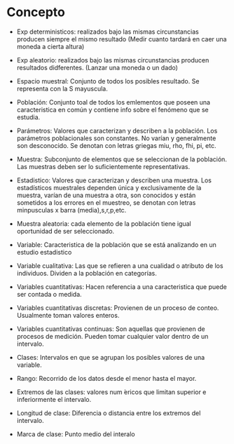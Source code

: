 # Concepto

- Exp deterministicos: realizados bajo las mismas circunstancias producen siempre el mismo resultado (Medir cuanto tardará en caer una moneda a cierta altura)

- Exp aleatorio: realizados bajo las mismas circunstancias producen resultados didferentes. (Lanzar una moneda o un dado)

- Espacio muestral: Conjunto de todos los posibles resultado. Se representa con la S mayuscula.

- Población: Conjunto toal de todos los emlementos que poseen una caracteristica en común y contiene info sobre el fenómeno que se estudia.

- Parámetros: Valores que caracterizan y describen a la población. Los parámetros poblacionales son constantes. No varían y generalmente son desconocido. Se denotan con letras griegas miu, rho, fhi, pi, etc.

- Muestra: Subconjunto de elementos que se seleccionan de la población. Las muestras deben ser lo suficientemente representativas.

- Estadistico: Valores que caracterizan y describen una muestra. Los estadísticos muestrales dependen única y exclusivamente de la muestra, varían de una muestra a otra, son conocidos y están sometidos a los errores en el muestreo, se denotan con letras minpusculas x barra (media),s,r,p,etc.

- Muestra aleatoria: cada elemento de la población tiene igual oportunidad de ser seleccionado.

- Variable: Caracteristica de la población que se está analizando en un estudio estadistico

- Variable cualitativa: Las que se refieren a una cualidad o atributo de los individuos. Dividen a la población en categorías.

- Variables cuantitativas: Hacen referencia a una caracteristica que puede ser contada o medida.

- Variables cuantitativas discretas: Provienen de un proceso de conteo. Usualmente toman valores enteros.

- Variables cuantitativas continuas: Son aquellas que provienen de procesos de medición. Pueden tomar cualquier valor dentro de un intervalo.

- Clases: Intervalos en que se agrupan los posibles valores de una variable.

- Rango: Recorrido de los datos desde el menor hasta el mayor.

- Extremos de las clases: valores num ́ericos que limitan superior e inferiormente el intervalo.

- Longitud de clase: Diferencia o distancia entre los extremos del intervalo.

- Marca de clase: Punto medio del interalo